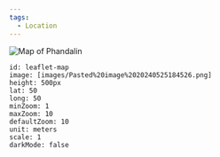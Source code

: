 ```yaml
---
tags:
  - Location
---
```

![Map of Phandalin](./images/Pasted%20image%2020240525184526.png)

```leaflet
id: leaflet-map
image: [images/Pasted%20image%2020240525184526.png]
height: 500px
lat: 50
long: 50
minZoom: 1
maxZoom: 10
defaultZoom: 10
unit: meters
scale: 1
darkMode: false
```